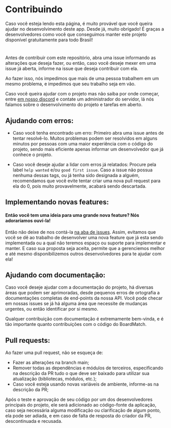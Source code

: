 # Contribuindo

Caso você esteja lendo esta página, é muito provável que você queira ajudar no
desenvolvimento deste app. Desde já, muito obrigado! É graças a desenvolvedores
como você que conseguimos manter este projeto disponível gratuitamente para todo Brasil!

#

Antes de contribuir com este repositório, abra uma issue informando as alterações
que deseja fazer, ou então, caso você deseje mexer em uma issue já aberta, informe
na issue que deseja contribuir com ela.

Ao fazer isso, nós impedimos que mais de uma pessoa trabalhem em um mesmo problema,
e impedimos que seu trabalho seja em vão.

Caso você queira ajudar com o projeto mas não saiba por onde começar, entre 
<a href="https://discord.gg/8qaWsHYESn">em nosso discord</a> e contate um
administrador do servidor, lá nós falamos sobre o desenvolvimento do projeto
e tarefas em aberto.


## Ajudando com erros:

* Caso você tenha encontrado um erro: Primeiro abra uma issue antes de tentar resolvê-lo.
Muitos problemas podem ser resolvidos em alguns minutos por pessoas com uma maior experiência
com o código do projeto, sendo mais eficiente apenas informar um desenvolvedor que já conhece o
projeto.

* Caso você deseje ajudar a lidar com erros já relatados: Procure pela label `help wanted` e/ou
`good first issue`. Caso a issue não possua nenhuma dessas tags, ou já tenha sido designada a 
alguém, recomendamos que você evite tentar criar uma nova pull request para ela do 0, pois 
muito provavelmente, acabará sendo descartada.


## Implementando novas features:

#### Então você tem uma ideia para uma grande nova feature? Nós adoraríamos ouví-la!

Então não deixe de nos contá-la <a href="https://github.com/vidacalura/BoardMatch/issues">na aba de issues</a>.
Assim, evitamos que você se dê ao trabalho de desenvolver uma nova feature que já esta sendo implementada
ou a qual não teremos espaço ou suporte para implementar e manter. E caso sua proposta seja aceita, permite
que a gerenciemos melhor e até mesmo disponibilizemos outros desenvolvedores para te ajudar com ela!


## Ajudando com documentação:

Caso você deseje ajudar com a documentação do projeto, há diversas áreas que podem ser aprimoradas,
desde pequenos erros de ortografia a documentações completas de end-points da nossa API. Você pode
checar em nossas issues se já há alguma área que necessite de mudanças urgentes, ou então identificar
por si mesmo.

Qualquer contribuição com documentação é extremamente bem-vinda, e é tão importante quanto contribuições
com o código do BoardMatch.


## Pull requests:

Ao fazer uma pull request, não se esqueça de:

* Fazer as alterações na branch main;
* Remover todas as dependências e módulos de terceiros, especificando na descrição da PR tudo o que deve ser baixado
para utilizar sua atualização (bibliotecas, módulos, etc.);
* Caso você esteja usando novas variáveis de ambiente, informe-as na descrição da PR;

Após o teste e aprovação de seu código por um dos desenvolvedores principais do projeto, ele
será adicionado ao código-fonte da aplicação, caso seja necessária alguma modificação ou clarificação 
de algum ponto, ela pode ser adiada, e em caso de falta de resposta do criador da PR, descontinuada e recusada.